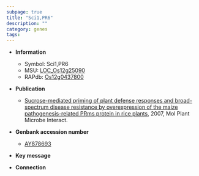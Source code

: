 ```yaml
---
subpage: true
title: "Sci1,PR6"
description: ""
category: genes
tags: 
---
```


* **Information**  
    + Symbol: Sci1,PR6  
    + MSU: [LOC_Os12g25090](http://rice.plantbiology.msu.edu/cgi-bin/ORF_infopage.cgi?orf=LOC_Os12g25090)  
    + RAPdb: [Os12g0437800](http://rapdb.dna.affrc.go.jp/viewer/gbrowse_details/irgsp1?name=Os12g0437800)  

* **Publication**  
    + [Sucrose-mediated priming of plant defense responses and broad-spectrum disease resistance by overexpression of the maize pathogenesis-related PRms protein in rice plants](http://www.ncbi.nlm.nih.gov/pubmed?term=Sucrose-mediated+priming+of+plant+defense+responses+and+broad-spectrum+disease+resistance+by+overexpression+of+the+maize+pathogenesis-related+PRms+protein+in+rice+plants%5BTitle%5D), 2007, Mol Plant Microbe Interact.

* **Genbank accession number**  
    + [AY878693](http://www.ncbi.nlm.nih.gov/nuccore/AY878693)

* **Key message**  

* **Connection**  



